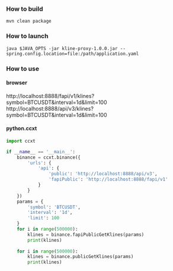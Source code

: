 ### How to build

```shell
mvn clean package

```

### How to launch

```shell
java $JAVA_OPTS -jar kline-proxy-1.0.0.jar --spring.config.location=file:/path/application.yaml
```

### How to use

#### browser
http://localhost:8888/fapi/v1/klines?symbol=BTCUSDT&interval=1d&limit=100
http://localhost:8888/api/v3/klines?symbol=BTCUSDT&interval=1d&limit=100

#### python.ccxt
```python
import ccxt

if __name__ == '__main__':
    binance = ccxt.binance({
        'urls': {
            'api': {
                'public': 'http://localhost:8888/api/v3',
                'fapiPublic': 'http://localhost:8888/fapi/v1'
            }
        }
    })
    params = {
        'symbol': 'BTCUSDT',
        'interval': '1d',
        'limit': 100
    }
    for i in range(500000):
        klines = binance.fapiPublicGetKlines(params)
        print(klines)
        
    for i in range(500000):
        klines = binance.publicGetKlines(params)
        print(klines)
```